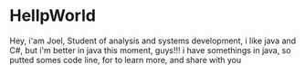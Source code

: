 # HellpWorld

Hey, i'am Joel, Student of analysis and systems development, i like java and C#, but i'm better in java this moment, guys!!! i have somethings in java, so putted somes code line, for to learn more, and share  with you
